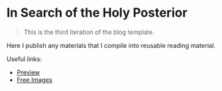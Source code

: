 # In Search of the Holy Posterior

> This is the third iteration of the blog template.

Here I publish any materials that I compile into reusable reading material.

Useful links:

* [Preview](https://stellar-sunburst-bdf009.netlify.app)
* [Free Images](https://unsplash.com/s/photos/brain?license=free)
